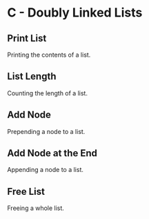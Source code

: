 # C - Doubly Linked Lists

## Print List
Printing the contents of a list.

## List Length
Counting the length of a list.

## Add Node
Prepending a node to a list.

## Add Node at the End
Appending a node to a list.

## Free List
Freeing a whole list.
